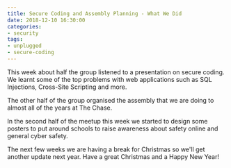 ```yaml
---
title: Secure Coding and Assembly Planning - What We Did
date: 2018-12-10 16:30:00
categories:
- security
tags:
- unplugged
- secure-coding
---
```

This week about half the group listened to a presentation on secure coding. We learnt some of the top problems with web applications such as SQL Injections, Cross-Site Scripting and more.

The other half of the group organised the assembly that we are doing to almost all of the years at The Chase.

In the second half of the meetup this week we started to design some posters to put around schools to raise awareness about safety online and general cyber safety.

The next few weeks we are having a break for Christmas so we'll get another update next year. Have a great Christmas and a Happy New Year!